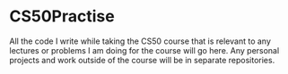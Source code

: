 # CS50Practise
All the code I write while taking the CS50 course that is relevant to any lectures or problems I am doing for the course will go here. Any personal projects and work outside of the course will be in separate repositories. 
